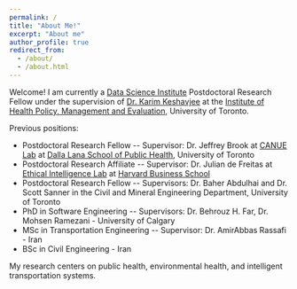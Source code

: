 ```yaml
---
permalink: /
title: "About Me!"
excerpt: "About me"
author_profile: true
redirect_from: 
  - /about/
  - /about.html
---
```


Welcome! I am currently a [Data Science Institute](https://datasciences.utoronto.ca/) Postdoctoral Research Fellow under the supervision of [Dr. Karim Keshavjee](https://ihpme.utoronto.ca/faculty/karim-keshavjee/) at the [Institute of Health Policy, Management and Evaluation](https://ihpme.utoronto.ca/), University of Toronto.

Previous positions:

- Postdoctoral Research Fellow -- Supervisor: Dr. Jeffrey Brook at [CANUE Lab](https://canue.ca/leadership-and-staff/) at [Dalla Lana School of Public Health](https://www.dlsph.utoronto.ca/), University of Toronto
- Postdoctoral Research Affiliate -- Supervisor: Dr. Julian de Freitas at [Ethical Intelligence Lab](https://www.juliandefreitas.com/) at [Harvard Business School](https://www.hbs.edu/Pages/default.aspx/)
- Postdoctoral Research Fellow -- Supervisors: Dr. Baher Abdulhai and Dr. Scott Sanner in the Civil and Mineral Engineering Department, University of Toronto
- PhD in Software Engineering -- Supervisors: Dr. Behrouz H. Far, Dr. Mohsen Ramezani - University of Calgary
- MSc in Transportation Engineering -- Supervisor: Dr. AmirAbbas Rassafi - Iran
- BSc in Civil Engineering - Iran

My research centers on public health, environmental health, and intelligent transportation systems.

<!-- Welcome! I am a Postdoctoral Research Fellow currently working with the [Ethical Intelligence Lab](https://www.juliandefreitas.com/) at [Harvard Business School](https://www.hbs.edu/Pages/default.aspx/). Prior to that, I was a postdoctoral fellow in Transportation Engineering at the University of Toronto in Canada. I received my PhD in Software Engineering from University of Calgary in Canada. Also, I completed my MSc and BSc degrees in Transportation Engineering and Civil Engineering in Iran. 


My research centres on intelligent transportation systems, autonomous machines, public health, and social media analysis. -->
